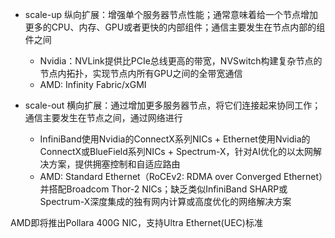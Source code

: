 - scale-up 纵向扩展：增强单个服务器节点性能；通常意味着给一个节点增加更多的CPU、内存、GPU或者更快的内部组件；通信主要发生在节点内部的组件之间
    - Nvidia：NVLink提供比PCIe总线更高的带宽，NVSwitch构建复杂节点的节点内拓扑，实现节点内所有GPU之间的全带宽通信
    - AMD: Infinity Fabric/xGMI

- scale-out 横向扩展：通过增加更多服务器节点，将它们连接起来协同工作；通信主要发生在节点之间，通过网络进行
    - InfiniBand使用Nvidia的ConnectX系列NICs + Ethernet使用Nvidia的ConnectX或BlueField系列NICs + Spectrum-X，针对AI优化的以太网解决方案，提供拥塞控制和自适应路由
    - AMD: Standard Ethernet（RoCEv2: RDMA over Converged Ethernet）并搭配Broadcom Thor-2 NICs；缺乏类似InfiniBand SHARP或Spectrum-X深度集成的独有网内计算或高度优化的网络解决方案

AMD即将推出Pollara 400G NIC，支持Ultra Ethernet(UEC)标准